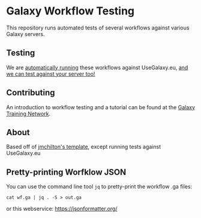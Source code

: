 # Galaxy Workflow Testing

This repository runs automated tests of several workflows against various Galaxy servers.

## Testing

We are [automatically running](https://build.galaxyproject.eu/job/usegalaxy-eu/job/workflow-testing/) these workflows against UseGalaxy.eu, [and we can test against your server too!](https://github.com/usegalaxy-eu/workflow-testing/issues/new)

## Contributing

An introduction to workflow testing and a tutorial can be found at the [Galaxy Training Network](https://galaxyproject.github.io/training-material/topics/contributing/tutorials/create-new-tutorial-technical/tutorial.html#testing-the-workflow-recommended).

## About

Based off of [jmchilton's template](https://github.com/jmchilton/planemo-workflow-test-template), except running tests against UseGalaxy.eu

## Pretty-printing Worfklow JSON

You can use the command line tool `jq` to pretty-print the workflow .ga files:

```console
cat wf.ga | jq . -S > out.ga
```

or this webservice: https://jsonformatter.org/
